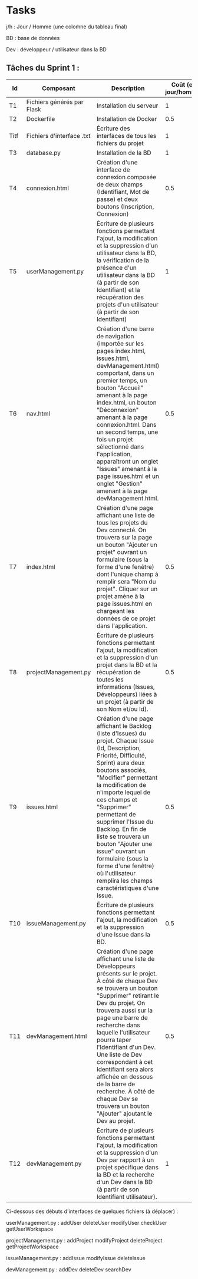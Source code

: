 # Tasks

j/h : Jour / Homme (une colomne du tableau final)

BD : base de données

Dev : développeur / utilisateur dans la BD

## Tâches du Sprint 1 :

| Id | Composant | Description | Coût (en jour/homme) |
| --- | --- | --- | --- |
| T1 | Fichiers générés par Flask | Installation du serveur | 1 |
| T2 | Dockerfile | Installation de Docker | 0.5 |
| Titf | Fichiers d'interface .txt | Écriture des interfaces de tous les fichiers du projet | 1 |
| T3 | database.py | Installation de la BD | 1 |
| T4 | connexion.html | Création d'une interface de connexion composée de deux champs (Identifiant, Mot de passe) et deux boutons (Inscription, Connexion) | 0.5 |
| T5 | userManagement.py | Écriture de plusieurs fonctions permettant l'ajout, la modification et la suppression d'un utilisateur dans la BD, la vérification de la présence d'un utilisateur dans la BD (à partir de son Identifiant) et la récupération des projets d'un utilisateur (à partir de son Identifiant) | 1 |
| T6 | nav.html | Création d'une barre de navigation (importée sur les pages index.html, issues.html, devManagement.html) comportant, dans un premier temps, un bouton "Accueil" amenant à la page index.html, un bouton "Déconnexion" amenant à la page connexion.html. Dans un second temps, une fois un projet sélectionné dans l'application, apparaîtront un onglet "Issues" amenant à la page issues.html et un onglet "Gestion" amenant à la page devManagement.html. | 0.5 |
| T7 | index.html | Création d'une page affichant une liste de tous les projets du Dev connecté. On trouvera sur la page un bouton "Ajouter un projet" ouvrant un formulaire (sous la forme d'une fenêtre) dont l'unique champ à remplir sera "Nom du projet". Cliquer sur un projet amène à la page issues.html en chargeant les données de ce projet dans l'application. | 0.5 |
| T8 | projectManagement.py | Écriture de plusieurs fonctions permettant l'ajout, la modification et la suppression d'un projet dans la BD et la récupération de toutes les informations (Issues, Développeurs) liées à un projet (à partir de son Nom et/ou Id). | 0.5 |
| T9 | issues.html | Création d'une page affichant le Backlog (liste d'Issues) du projet. Chaque Issue (Id, Description, Priorité, Difficulté, Sprint) aura deux boutons associés, "Modifier" permettant la modification de n'importe lequel de ces champs et "Supprimer" permettant de supprimer l'Issue du Backlog. En fin de liste se trouvera un bouton "Ajouter une issue" ouvrant un formulaire (sous la forme d'une fenêtre) où l'utilisateur remplira les champs caractéristiques d'une Issue. | 0.5 |
| T10 | issueManagement.py | Écriture de plusieurs fonctions permettant l'ajout, la modification et la suppression d'une Issue dans la BD. | 0.5 |
| T11 | devManagement.html | Création d'une page affichant une liste de Développeurs présents sur le projet. À côté de chaque Dev se trouvera un bouton "Supprimer" retirant le Dev du projet. On trouvera aussi sur la page une barre de recherche dans laquelle l'utilisateur pourra taper l'Identifiant d'un Dev. Une liste de Dev correspondant à cet Identifiant sera alors affichée en dessous de la barre de recherche. À côté de chaque Dev se trouvera un bouton "Ajouter" ajoutant le Dev au projet. | 0.5 |
| T12 | devManagement.py | Écriture de plusieurs fonctions permettant l'ajout, la modification et la suppression d'un Dev par rapport à un projet spécifique dans la BD et la recherche d'un Dev dans la BD (à partir de son Identifiant utilisateur). | 1 |

Ci-dessous des débuts d'interfaces de quelques fichiers (à déplacer) :

userManagement.py :
  addUser
  deleteUser
  modifyUser
  checkUser
  getUserWorkspace

projectManagement.py :
  addProject
  modifyProject
  deleteProject
  getProjectWorkspace

issueManagement.py :
  addIssue
  modifyIssue
  deleteIssue

devManagement.py :
  addDev
  deleteDev
  searchDev
